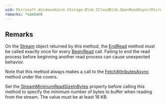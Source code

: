 ```yaml
---  
uid: Microsoft.WindowsAzure.Storage.Blob.ICloudBlob.OpenReadAsync(Microsoft.WindowsAzure.Storage.AccessCondition,Microsoft.WindowsAzure.Storage.Blob.BlobRequestOptions,Microsoft.WindowsAzure.Storage.OperationContext,System.Threading.CancellationToken)  
remarks: *content  
---  
```

  
## Remarks  
 On the [Stream](assetId:///T:System.IO.Stream?qualifyHint=False&autoUpgrade=True) object returned by this method, the [EndRead](assetId:///M:System.IO.Stream.EndRead(System.IAsyncResult)?qualifyHint=False&autoUpgrade=True) method must be called exactly once for every [BeginRead](assetId:///M:System.IO.Stream.BeginRead(System.Byte[],System.Int32,System.Int32,System.AsyncCallback,System.Object)?qualifyHint=False&autoUpgrade=True) call.              Failing to end the read process before beginning another read process can cause unexpected behavior.  
  
 Note that this method always makes a call to the [FetchAttributesAsync](assetId:///M:Microsoft.WindowsAzure.Storage.Blob.ICloudBlob.FetchAttributesAsync(Microsoft.WindowsAzure.Storage.AccessCondition,Microsoft.WindowsAzure.Storage.Blob.BlobRequestOptions,Microsoft.WindowsAzure.Storage.OperationContext,System.Threading.CancellationToken)?qualifyHint=False&autoUpgrade=True) method under the covers.  
  
 Set the [StreamMinimumReadSizeInBytes](assetId:///P:Microsoft.WindowsAzure.Storage.Blob.ICloudBlob.StreamMinimumReadSizeInBytes?qualifyHint=False&autoUpgrade=True) property before calling this method to specify the minimum             number of bytes to buffer when reading from the stream. The value must be at least 16 KB.